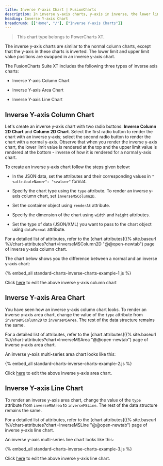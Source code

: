 ```yaml
---
title: Inverse Y-axis Chart | FusionCharts
description: In inverse y-axis charts, y-axis in inverse, the lower limit and upper limit value positions are swapped in an inverse y-axis chart
heading: Inverse Y-axis Chart
breadcrumb: [["Home", "/"], ["Inverse Y-axis Charts"]]
---
```


> This chart type belongs to PowerCharts XT.

The inverse y-axis charts are similar to the normal column charts, except that the y-axis in these charts is inverted. The lower limit and upper limit value positions are swapped in an inverse y-axis chart.

The FusionCharts Suite XT includes the following three types of inverse axis charts:

* Inverse Y-axis Column Chart

* Inverse Y-axis Area Chart

* Inverse Y-axis Line Chart

## Inverse Y-axis Column Chart 

Let's create an inverse y-axis chart with two radio buttons: **Inverse Column 2D Chart** and **Column 2D Chart**. Select the first radio button to render the chart with an inverse y-axis; select the second radio button to render the chart with a normal y-axis. Observe that when you render the inverse y-axis chart, the lower limit value is rendered at the top and the upper limit value is rendered at the bottom - inverse of how it is rendered for a normal y-axis chart.

To create an inverse y-axis chart follow the steps given below: 

* In the JSON data, set the attributes and their corresponding values in `"<attributeName>": "<value>"` format.

* Specify the chart type using the `type` attribute. To render an inverse y-axis column chart, set `inverseMSColumn2D`.

* Set the container object using `renderAt` attribute.

* Specify the dimension of the chart using `width` and `height` attributes.

* Set the type of data (JSON/XML) you want to pass to the chart object using `dataFormat` attribute.

For a detailed list of attributes, refer to the [chart attributes]({% site.baseurl %}/chart-attributes?chart=InverseMSColumn2D "@@open-newtab") page of inverse y-axis column chart.

The chart below shows you the difference between a normal and an inverse y-axis chart:

{% embed_all standard-charts-inverse-charts-example-1.js %}

Click [here](http://jsfiddle.net/fusioncharts/WEJLC/ "@@open-newtab") to edit the above inverse y-axis column chart

## Inverse Y-axis Area Chart

You have seen how an inverse y-axis column chart looks. To render an inverse y-axis area chart, change the value of the `type` attribute from `inverseMSColumn2D` to `inverseMSArea`. The rest of the data structure remains the same.

For a detailed list of attributes, refer to the [chart attributes]({% site.baseurl %}/chart-attributes?chart=InverseMSArea
 "@@open-newtab") page of inverse y-axis area chart.

An inverse y-axis multi-series area chart looks like this:

{% embed_all standard-charts-inverse-charts-example-2.js %}

Click [here](http://jsfiddle.net/fusioncharts/S38mg/ "@@open-newtab") to edit the above inverse y-axis area chart.

## Inverse Y-axis Line Chart 

To render an inverse y-axis area chart, change the value of the `type` attribute from `inverseMSArea` to `inverseMSLine`. The rest of the data structure remains the same.

For a detailed list of attributes, refer to the [chart attributes]({% site.baseurl %}/chart-attributes?chart=InverseMSLine
 "@@open-newtab") page of inverse y-axis line chart.

An inverse y-axis multi-series line chart looks like this:

{% embed_all standard-charts-inverse-charts-example-3.js %}

Click [here](http://jsfiddle.net/fusioncharts/FJL6V/ "@@open-newtab") to edit the above inverse y-axis line chart.
